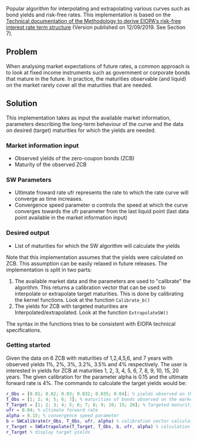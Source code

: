 Popular algorithm for interpolating and extrapolating various curves such as bond yields and risk-free rates. This implementation is based on the [Technical documentation of the Methodology to derive EIOPA's risk-free interest rate term structure](https://www.eiopa.europa.eu/sites/default/files/risk_free_interest_rate/12092019-technical_documentation.pdf) (Version published on 12/09/2019. See Section 7).

## Problem

When analysing market expectations of future rates, a common approach is to look at fixed income instruments such as government or corporate bonds that mature in the future. In practice, the maturities observable (and liquid) on the market rarely cover all the maturities that are needed.

## Solution

This implementation takes as input the available market information, parameters describing the long-term behaviour of the curve and the data on desired (target) maturities for which the yields are needed.

### Market information input

 - Observed yields of the zero-coupon bonds (ZCB)
 - Maturity of the observed ZCB

### SW Parameters
 - Ultimate froward rate ufr represents the rate to which the rate curve will converge as time increases.
 - Convergence speed parameter α controls the speed at which the curve converges towards the ufr parameter from the last liquid point (last data point available in the market information input)

### Desired output
 
 - List of maturities for which the SW algorithm will calculate the yields

Note that this implementation assumes that the yields were calculated on ZCB. This assumption can be easily relaxed in future releases.
The implementation is split in two parts: 

1. The available market data and the parameters are used to "calibrate" the algorithm. This returns a calibration vector that can be used to interpolate or extrapolate target maturities. This is done by calibrating the kernel functions. Look at the function `Calibrate_b()`
2. The yields for ZCB with targeted maturities are Interpolated/extrapolated. Look at the function `ExtrapolateSW()`
 
 The syntax in the functions tries to be consistent with EIOPA technical specifications.
 
 ### Getting started
 
 Given the data on 6 ZCB with maturities of 1,2,4,5,6, and 7 years with observed yields 1%, 2%, 3%, 3.2%, 3.5% and 4% respectively. The user is interested in yields for ZCB at maturities 1, 2, 3, 4, 5, 6, 7, 8, 9, 10, 15, 20 years. The given calibration for the parameter alpha is 0.15 and the ultimate forward rate is 4%. 
The commands to calculate the target yields would be:

``` matlab
r_Obs = [0.01; 0.02; 0.03; 0.032; 0.035; 0.04]; % yields observed on the market
T_Obs = [1; 2; 4; 5; 6; 7]; % maturities of bonds observed on the market
T_Target = [1; 2; 3; 4; 5; 6; 7; 8; 9; 10; 15; 20]; % Targeted maturities for interpolation/extrapolation 
ufr = 0.04; % ultimate forward rate
alpha = 0.15; % convergence speed parameter
b = SWCalibrate(r_Obs, T_Obs, ufr, alpha) % calibration vector calculation
r_Target = SWExtrapolate(T_Target, T_Obs, b, ufr, alpha) % calculation of target yields
r_Target % display target yields
```

